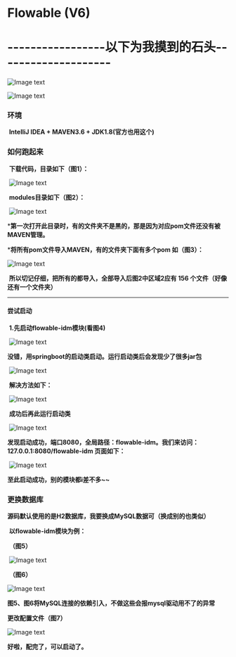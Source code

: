 Flowable (V6)
========






# -----------------以下为我摸到的石头--------------------

![Image text](https://github.com/dianbuliang/flowable-root/raw/master/zimages/0.png)

![Image text](https://github.com/dianbuliang/flowable-root/raw/master/zimages/熊猫.jpg)

### 环境

​	**IntelliJ IDEA + MAVEN3.6 + JDK1.8(官方也用这个)**

### 如何跑起来

​	**下载代码，目录如下（图1）：**

​	![Image text](https://github.com/dianbuliang/flowable-root/raw/master/zimages/1.png)

​	**modules目录如下（图2）：**

​	![Image text](https://github.com/dianbuliang/flowable-root/raw/master/zimages/2.png)

***第一次打开此目录时，有的文件夹不是黑的，那是因为对应pom文件还没有被MAVEN管理。**

***将所有pom文件导入MAVEN，有的文件夹下面有多个pom 如（图3）：**

![Image text](https://github.com/dianbuliang/flowable-root/raw/master/zimages/3.png)

​	**所以切记仔细，把所有的都导入，全部导入后图2中区域2应有 156 个文件（好像还有一个文件夹）**

------



#### 	尝试启动

​	**1.先启动flowable-idm模块(看图4)**

​		![Image text](https://github.com/dianbuliang/flowable-root/raw/master/zimages/4.png)

​			**没错，用springboot的启动类启动。运行启动类后会发现少了很多jar包**

​			![Image text](https://github.com/dianbuliang/flowable-root/raw/master/zimages/8.png)

​			**解决方法如下：**

​			![Image text](https://github.com/dianbuliang/flowable-root/raw/master/zimages/9.png)

​				**成功后再此运行启动类**

​			![Image text](https://github.com/dianbuliang/flowable-root/raw/master/zimages/10.png)

**发现启动成功，端口8080，全局路径：flowable-idm。我们来访问：127.0.0.1:8080/flowable-idm  页面如下：**

​		![Image text](https://github.com/dianbuliang/flowable-root/raw/master/zimages/11.png)

**至此启动成功，别的模块都i差不多~~**



### 更换数据库

​	**源码默认使用的是H2数据库，我要换成MySQL数据可（换成别的也类似）**

​	**以flowable-idm模块为例：**

​	**（图5）**

​	![Image text](https://github.com/dianbuliang/flowable-root/raw/master/zimages/5.png)

​	**（图6）**

![Image text](https://github.com/dianbuliang/flowable-root/raw/master/zimages/6.png)

**图5、图6将MySQL连接的依赖引入，不做这些会报mysql驱动用不了的异常**

**更改配置文件（图7）**

![Image text](https://github.com/dianbuliang/flowable-root/raw/master/zimages/7.png)

**好啦，配完了，可以启动了。**





 

